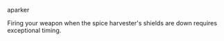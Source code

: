aparker

Firing your weapon when the spice harvester's shields are down requires exceptional timing.

